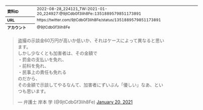 <table style="font-size: 9pt; width: 610px; margin-bottom: 20px; height: 80px;">
<tbody>
    <tr>
        <th align=left>資料ID</th>
        <td align=left>2022-08-28_224121_TW::2021-01-20_224927:@9jtCdbGf3lih8Fe::1351889579851173891</td>
    </tr>
    <tr>
        <th align=left>URL</th>
        <td align=left>https://twitter.com/9jtCdbGf3lih8Fe/status/1351889579851173891</td>
    </tr>
    <tr>
        <th align=left>アカウント</th>
        <td align=left>@9jtCdbGf3lih8Fe</td>
    </tr>
    <tr>
        <th align=left>ユーザ名</th>
        <td align=left>弁護士 岸本 学</td>
    </tr>
    <tr>
        <th align=left>ツイートの記録日時</th>
        <td align=left>2022-08-28_224121_</td>
    </tr>
</tbody>
</table>
<blockquote class="twitter-tweet" data-width="450"  data-lang="ja"><p lang="ja" dir="ltr">盗撮の示談金60万円が高いか低いか、それはケースによって異なると思います。<br>しかし少なくとも加害者は、その金額で<br>・罰金の支払いを免れ、<br>・前科を免れ、<br>・民事上の責任も免れる<br>のだから、<br>その金額で示談してやるなんて、加害者にずいぶん「優しい」なあ、といつも思います。</p>&mdash; 弁護士 岸本 学 (@9jtCdbGf3lih8Fe) <a href="https://twitter.com/9jtCdbGf3lih8Fe/status/1351889579851173891?ref_src=twsrc%5Etfw">January 20, 2021</a></blockquote>
<script async src="https://platform.twitter.com/widgets.js" charset="utf-8"></script>


